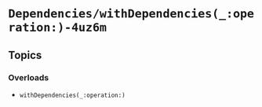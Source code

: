 # ``Dependencies/withDependencies(_:operation:)-4uz6m``

## Topics

### Overloads

- ``withDependencies(_:operation:)``
